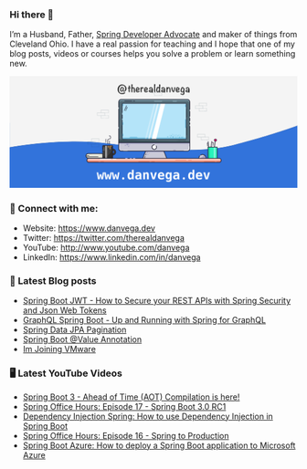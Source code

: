 ### Hi there 👋

I’m a Husband, Father, [Spring Developer Advocate](https://tanzu.vmware.com/developer/advocates/) and maker of things from Cleveland Ohio. I have a real passion for teaching and I hope that one of my blog posts, videos or courses helps you solve a problem or learn something new.

![Profile Header](./github_profile_header.png)

### 🤝 Connect with me:

- Website: https://www.danvega.dev
- Twitter: https://twitter.com/therealdanvega
- YouTube: http://www.youtube.com/danvega
- LinkedIn: https://www.linkedin.com/in/danvega

### 📝 Latest Blog posts

<!-- BLOG-POST-LIST:START -->
- [Spring Boot JWT - How to Secure your REST APIs with Spring Security and Json Web Tokens](https://www.danvega.dev/blog/2022/09/06/spring-security-jwt)
- [GraphQL Spring Boot - Up and Running with Spring for GraphQL](https://www.danvega.dev/blog/2022/05/17/spring-for-graphql)
- [Spring Data JPA Pagination](https://www.danvega.dev/blog/2022/05/12/spring-data-jpa-pagination)
- [Spring Boot @Value Annotation](https://www.danvega.dev/blog/2022/05/11/spring-boot-value-annotation)
- [Im Joining VMware](https://www.danvega.dev/blog/2022/01/24/im-joining-vmware)
<!-- BLOG-POST-LIST:END -->

### 🖥 Latest YouTube Videos

<!-- YOUTUBE:START -->
- [Spring Boot 3 - Ahead of Time &lpar;AOT&rpar; Compilation is here!](https://www.youtube.com/watch?v=zPg4z5d3WVo)
- [Spring Office Hours: Episode 17 - Spring Boot 3.0 RC1](https://www.youtube.com/watch?v=WgcP00BOs5I)
- [Dependency Injection Spring: How to use Dependency Injection in Spring Boot](https://www.youtube.com/watch?v=TBlB2_4_Sqo)
- [Spring Office Hours: Episode 16 - Spring to Production](https://www.youtube.com/watch?v=m40_FKUCbq0)
- [Spring Boot Azure: How to deploy a Spring Boot application to Microsoft Azure](https://www.youtube.com/watch?v=53T_R3xAPTg)
<!-- YOUTUBE:END -->
